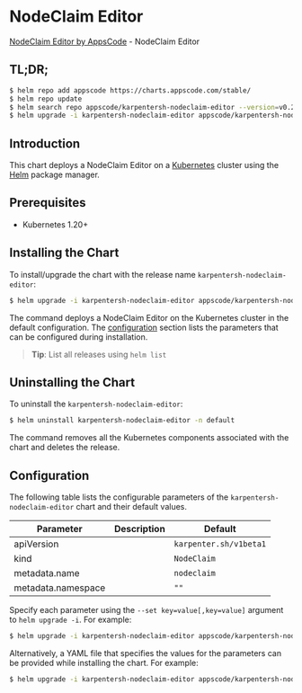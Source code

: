 # NodeClaim Editor

[NodeClaim Editor by AppsCode](https://appscode.com) - NodeClaim Editor

## TL;DR;

```bash
$ helm repo add appscode https://charts.appscode.com/stable/
$ helm repo update
$ helm search repo appscode/karpentersh-nodeclaim-editor --version=v0.26.0
$ helm upgrade -i karpentersh-nodeclaim-editor appscode/karpentersh-nodeclaim-editor -n default --create-namespace --version=v0.26.0
```

## Introduction

This chart deploys a NodeClaim Editor on a [Kubernetes](http://kubernetes.io) cluster using the [Helm](https://helm.sh) package manager.

## Prerequisites

- Kubernetes 1.20+

## Installing the Chart

To install/upgrade the chart with the release name `karpentersh-nodeclaim-editor`:

```bash
$ helm upgrade -i karpentersh-nodeclaim-editor appscode/karpentersh-nodeclaim-editor -n default --create-namespace --version=v0.26.0
```

The command deploys a NodeClaim Editor on the Kubernetes cluster in the default configuration. The [configuration](#configuration) section lists the parameters that can be configured during installation.

> **Tip**: List all releases using `helm list`

## Uninstalling the Chart

To uninstall the `karpentersh-nodeclaim-editor`:

```bash
$ helm uninstall karpentersh-nodeclaim-editor -n default
```

The command removes all the Kubernetes components associated with the chart and deletes the release.

## Configuration

The following table lists the configurable parameters of the `karpentersh-nodeclaim-editor` chart and their default values.

|     Parameter      | Description |              Default              |
|--------------------|-------------|-----------------------------------|
| apiVersion         |             | <code>karpenter.sh/v1beta1</code> |
| kind               |             | <code>NodeClaim</code>            |
| metadata.name      |             | <code>nodeclaim</code>            |
| metadata.namespace |             | <code>""</code>                   |


Specify each parameter using the `--set key=value[,key=value]` argument to `helm upgrade -i`. For example:

```bash
$ helm upgrade -i karpentersh-nodeclaim-editor appscode/karpentersh-nodeclaim-editor -n default --create-namespace --version=v0.26.0 --set apiVersion=karpenter.sh/v1beta1
```

Alternatively, a YAML file that specifies the values for the parameters can be provided while
installing the chart. For example:

```bash
$ helm upgrade -i karpentersh-nodeclaim-editor appscode/karpentersh-nodeclaim-editor -n default --create-namespace --version=v0.26.0 --values values.yaml
```
